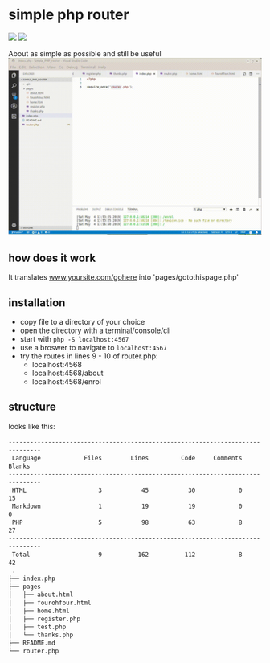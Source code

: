 # simple php router
![](https://img.shields.io/badge/licence-free-green.svg) ![](https://img.shields.io/badge/frameworks-none-green.svg)

About as simple as possible and still be useful
![](demo.gif)

## how does it work

It translates www.yoursite.com/gohere into 'pages/gotothispage.php'

## installation

* copy file to a directory of your choice
* open the directory with a terminal/console/cli
* start with `php -S localhost:4567`
* use a broswer to navigate to `localhost:4567`
* try the routes in lines 9 - 10 of router.php:
	* localhost:4568
	* localhost:4568/about
	* localhost:4568/enrol

## structure

looks like this:
```
-------------------------------------------------------------------------------
 Language            Files        Lines         Code     Comments       Blanks
-------------------------------------------------------------------------------
 HTML                    3           45           30            0           15
 Markdown                1           19           19            0            0
 PHP                     5           98           63            8           27
-------------------------------------------------------------------------------
 Total                   9          162          112            8           42
 .
├── index.php
├── pages
│   ├── about.html
│   ├── fourohfour.html
│   ├── home.html
│   ├── register.php
│   ├── test.php
│   └── thanks.php
├── README.md
└── router.php
 ```
